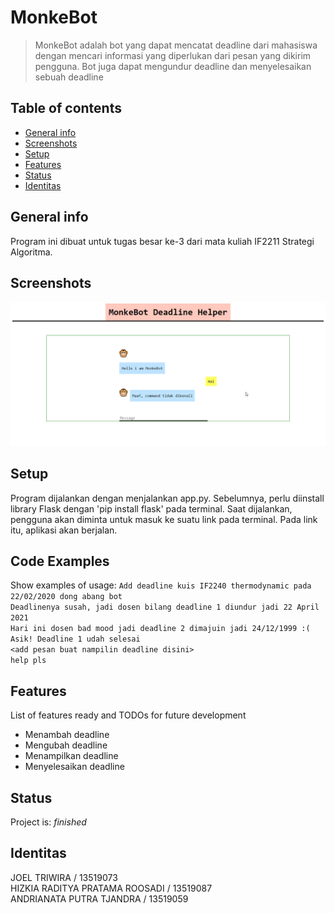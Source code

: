 # MonkeBot
> MonkeBot adalah bot yang dapat mencatat deadline dari mahasiswa dengan mencari informasi yang diperlukan dari pesan yang dikirim pengguna. Bot juga dapat mengundur deadline dan menyelesaikan sebuah deadline

## Table of contents
* [General info](#general-info)
* [Screenshots](#screenshots)
* [Setup](#setup)
* [Features](#features)
* [Status](#status)
* [Identitas](#identitas)

## General info
Program ini dibuat untuk tugas besar ke-3 dari mata kuliah IF2211 Strategi Algoritma.

## Screenshots
![Program](ss.png)

## Setup
Program dijalankan dengan menjalankan app.py. Sebelumnya, perlu diinstall library Flask dengan 'pip install flask' pada terminal. Saat dijalankan, pengguna akan diminta untuk masuk ke suatu link pada terminal. Pada link itu, aplikasi akan berjalan.

## Code Examples
Show examples of usage:
`Add deadline kuis IF2240 thermodynamic pada 22/02/2020 dong abang bot`  
`Deadlinenya susah, jadi dosen bilang deadline 1 diundur jadi 22 April 2021`  
`Hari ini dosen bad mood jadi deadline 2 dimajuin jadi 24/12/1999 :(`  
`Asik! Deadline 1 udah selesai`  
`<add pesan buat nampilin deadline disini>`  
`help pls`

## Features
List of features ready and TODOs for future development
* Menambah deadline
* Mengubah deadline
* Menampilkan deadline
* Menyelesaikan deadline

## Status
Project is: _finished_

## Identitas
JOEL TRIWIRA / 13519073  
HIZKIA RADITYA PRATAMA ROOSADI / 13519087  
ANDRIANATA PUTRA TJANDRA / 13519059